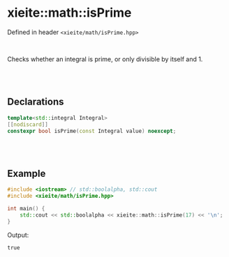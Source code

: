 # xieite::math::isPrime
Defined in header `<xieite/math/isPrime.hpp>`

<br/>

Checks whether an integral is prime, or only divisible by itself and 1.

<br/><br/>

## Declarations
```cpp
template<std::integral Integral>
[[nodiscard]]
constexpr bool isPrime(const Integral value) noexcept;
```

<br/><br/>

## Example
```cpp
#include <iostream> // std::boolalpha, std::cout
#include <xieite/math/isPrime.hpp>

int main() {
	std::cout << std::boolalpha << xieite::math::isPrime(17) << '\n';
}
```
Output:
```
true
```

